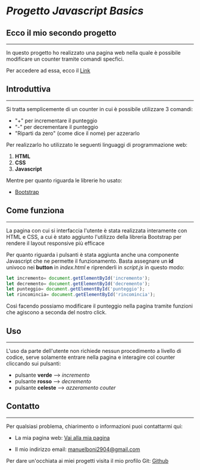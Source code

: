 # ***Progetto Javascript Basics***


## Ecco il mio secondo progetto
___

In questo progetto ho realizzato una pagina web nella quale è possibile modificare un counter tramite comandi
specfici. 

Per accedere ad essa, ecco il [Link](https://manuboni03.github.io/Progetto-Javascript-Basics-di-Manuel-Boni/index.html)

## Introduttiva 

___

Si tratta semplicemente di un counter in cui è possibile utilizzare 3 comandi: 
- "+" per incrementare il punteggio
- "-" per decrementare il punteggio
- "Riparti da zero" (come dice il nome) per azzerarlo 


Per realizzarlo ho utilizzato le seguenti linguaggi di programmazione web:
1. **HTML**
2. **CSS**
3. **Javascript**

Mentre per quanto riguarda le librerie ho usato: 
- [Bootstrap](https://getbootstrap.com/)


## Come funziona 

___

La pagina con cui si interfaccia l'utente è stata realizzata interamente con HTML e CSS, a cui è stato
aggiunto l'utilizzo della libreria Bootstrap per rendere il layout responsive più efficace

Per quanto riguarda i pulsanti è stata aggiunta anche una componente Javascript che ne
permette il funzionamento. Basta assegnare un **id** univoco nei **button** in *index.html* e riprenderli in *script.js*
in questo modo: 

```javascript
let incremento= document.getElementById('incremento');
let decremento= document.getElementById('decremento');
let punteggio= document.getElementById('punteggio');
let rincomincia= document.getElementById('rincomincia');
```

Così facendo possiamo modificare il punteggio nella pagina tramite funzioni che agiscono a seconda
del nostro click.



## Uso

___


L'uso da parte dell'utente non richiede nessun procedimento a livello di codice, serve solamente
entrare nella pagina e interagire col counter cliccando sui pulsanti:
- pulsante **verde** --> *incremento*
- pulsante **rosso** --> *decremento*
- pulsante **celeste** --> *azzeramento couter*


## Contatto 

___


Per qualsiasi problema, chiarimento o informazioni puoi contattarmi qui:

- La mia pagina web:
[Vai alla mia pagina](https://manuboni03.github.io/Progetto-HTML-e-CSS-di-Manuel-Boni/sito.html)

- Il mio indirizzo email:
manuelboni2904@gmail.com

Per dare un'occhiata ai miei progetti visita il mio profilo Git:
[Github](https://github.com/manuboni03)
